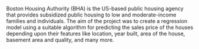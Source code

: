 Boston Housing Authority (BHA) is the US-based public housing agency that provides subsidized public housing to low and moderate-income families and individuals. 
The aim of the project was to create a regression model using a suitable algorithm for predicting the sales price of the houses depending upon their features like location, year built, area of the house, basement area and quality, and many more. 
